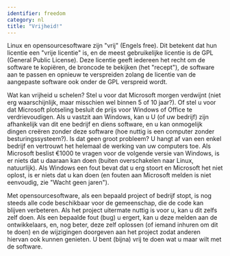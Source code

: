 ```yaml
---
identifier: freedom
category: nl
title: "Vrijheid!"
---
```


Linux en opensourcesoftware zijn "vrij" (Engels free). Dit betekent
dat hun licentie een "vrije licentie" is, en de meest gebruikelijke
licentie is de GPL (General Public License). Deze licentie geeft
iedereen het recht om de software te kopiëren, de broncode te bekijken
(het "recept"), de software aan te passen en opnieuw te verspreiden zolang
de licentie van de aangepaste software ook onder de GPL verspreid wordt.


Wat kan vrijheid u schelen? Stel u voor dat Microsoft morgen verdwijnt
(niet erg waarschijnlijk, maar misschien wel binnen 5 of 10 
jaar?). Of stel u voor dat Microsoft plotseling besluit de prijs voor
Windows of Office te verdrievoudigen. Als u vastzit aan Windows, kan u
U (of uw bedrijf) zijn afhankelijk van dit ene bedrijf en diens software,
en u kan onmogelijk dingen creëren zonder deze software (hoe nuttig is
een computer zonder besturingssysteem?). Is dat geen groot probleem? U
hangt af van een enkel bedrijf en vertrouwt het helemaal de werking
van uw computers toe. Als Microsoft beslist €1000 te vragen voor de
volgende versie van Windows, is er niets dat u daaraan kan doen (buiten
overschakelen naar Linux, natuurlijk). Als Windows een fout bevat
dat u erg stoort en Microsoft het niet oplost, is er niets dat u kan doen
(en fouten aan Microsoft melden is niet eenvoudig, zie "Wacht geen jaren"). 

Met opensourcesoftware, als een bepaald project of bedrijf stopt, 
is nog steeds alle code beschikbaar voor de gemeenschap, die de code
kan blijven verbeteren. Als het project uitermate nuttig is voor u, kan
u dit zelfs zelf doen. Als een bepaalde fout (bug) u ergert, kan u deze
melden aan de ontwikkelaars, en, nog beter, deze zelf oplossen (of iemand
inhuren om dit te doen) en de wijzigingen doorgeven aan het project
zodat anderen hiervan ook kunnen genieten. U bent (bijna) vrij te doen
wat u maar wilt met de software.




